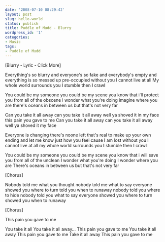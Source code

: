 ```yaml
---
date: '2008-07-10 08:29:42'
layout: post
slug: hello-world
status: publish
title: Puddle of Mudd - Blurry
wordpress_id: '1'
categories:
- Music
tags:
- Puddle of Mudd
---
```




[Blurry - Lyric - Click More]

Everything's so blurry
and everyone's so fake
and everybody's empty
and everything is so messed up
pre-occupied without you
I cannot live at all
My whole world surrounds you
I stumble then I crawl

You could be my someone
you could be my scene
you know that i'll protect you
from all of the obscene
I wonder what you're doing
imagine where you are
there's oceans in between us
but that's not very far

Can you take it all away
can you take it all away
well ya shoved it in my face
this pain you gave to me
Can you take it all away
can you take it all away
well ya shoved it my face

Everyone is changing
there's noone left that's real
to make up your own ending
and let me know just how you feel
cause I am lost without you
I cannot live at all
my whole world surrounds you
I stumble then I crawl

You could be my someone
you could be my scene
you know that i will save you
from all of the unclean
I wonder what you're doing
I wonder where you are
There's oceans in between us
but that's not very far

[Chorus]

Nobody told me what you thought
nobody told me what to say
everyone showed you where to turn
told you when to runaway
nobody told you where to hide
nobody told you what to say
everyone showed you where to turn
showed you when to runaway

[Chorus]

This pain you gave to me

You take it all
You take it all away...
This pain you gave to me
You take it all away
This pain you gave to me
Take it all away
This pain you gave to me
